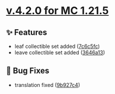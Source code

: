 # [v.4.2.0 for MC 1.21.5](https://github.com/XxRexRaptorxX/Collectibles/compare/v.4.2.0-dev1...v.4.2.0-dev7)

## ✨ Features

- leaf collectible set added ([7c6c5fc](https://github.com/XxRexRaptorxX/Collectibles/commit/7c6c5fc34d921de74328d054ac60aac9db676653))
- leave collectible set added ([3646a13](https://github.com/XxRexRaptorxX/Collectibles/commit/3646a1381141988520e6e0b01b5a61f29c841ae0))

## 🔧 Bug Fixes

- translation fixed ([9b927c4](https://github.com/XxRexRaptorxX/Collectibles/commit/9b927c474ae472aa54bdcc7dbaa66b9968a6e5ee))

